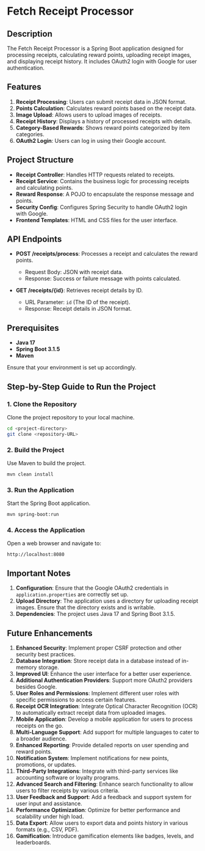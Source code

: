 

# Fetch Receipt Processor

## Description

The Fetch Receipt Processor is a Spring Boot application designed for processing receipts, calculating reward points, uploading receipt images, and displaying receipt history. It includes OAuth2 login with Google for user authentication.

## Features

1. **Receipt Processing**: Users can submit receipt data in JSON format.
2. **Points Calculation**: Calculates reward points based on the receipt data.
3. **Image Upload**: Allows users to upload images of receipts.
4. **Receipt History**: Displays a history of processed receipts with details.
5. **Category-Based Rewards**: Shows reward points categorized by item categories.
6. **OAuth2 Login**: Users can log in using their Google account.

## Project Structure

- **Receipt Controller**: Handles HTTP requests related to receipts.
- **Receipt Service**: Contains the business logic for processing receipts and calculating points.
- **Reward Response**: A POJO to encapsulate the response message and points.
- **Security Config**: Configures Spring Security to handle OAuth2 login with Google.
- **Frontend Templates**: HTML and CSS files for the user interface.

## API Endpoints

- **POST /receipts/process**: Processes a receipt and calculates the reward points.
    - Request Body: JSON with receipt data.
    - Response: Success or failure message with points calculated.
    
- **GET /receipts/{id}**: Retrieves receipt details by ID.
    - URL Parameter: `id` (The ID of the receipt).
    - Response: Receipt details in JSON format.

## Prerequisites

- **Java 17**
- **Spring Boot 3.1.5**
- **Maven**

Ensure that your environment is set up accordingly.

## Step-by-Step Guide to Run the Project

### 1. Clone the Repository

Clone the project repository to your local machine.

```bash
cd <project-directory>
git clone <repository-URL>
```

### 2. Build the Project

Use Maven to build the project.

```bash
mvn clean install
```

### 3. Run the Application

Start the Spring Boot application.

```bash
mvn spring-boot:run
```

### 4. Access the Application

Open a web browser and navigate to:

```text
http://localhost:8080
```

## Important Notes

1. **Configuration**: Ensure that the Google OAuth2 credentials in `application.properties` are correctly set up.
2. **Upload Directory**: The application uses a directory for uploading receipt images. Ensure that the directory exists and is writable.
3. **Dependencies**: The project uses Java 17 and Spring Boot 3.1.5.

## Future Enhancements

1. **Enhanced Security**: Implement proper CSRF protection and other security best practices.
2. **Database Integration**: Store receipt data in a database instead of in-memory storage.
3. **Improved UI**: Enhance the user interface for a better user experience.
4. **Additional Authentication Providers**: Support more OAuth2 providers besides Google.
5. **User Roles and Permissions**: Implement different user roles with specific permissions to access certain features.
6. **Receipt OCR Integration**: Integrate Optical Character Recognition (OCR) to automatically extract receipt data from uploaded images.
7. **Mobile Application**: Develop a mobile application for users to process receipts on the go.
8. **Multi-Language Support**: Add support for multiple languages to cater to a broader audience.
9. **Enhanced Reporting**: Provide detailed reports on user spending and reward points.
10. **Notification System**: Implement notifications for new points, promotions, or updates.
11. **Third-Party Integrations**: Integrate with third-party services like accounting software or loyalty programs.
12. **Advanced Search and Filtering**: Enhance search functionality to allow users to filter receipts by various criteria.
13. **User Feedback and Support**: Add a feedback and support system for user input and assistance.
14. **Performance Optimization**: Optimize for better performance and scalability under high load.
15. **Data Export**: Allow users to export data and points history in various formats (e.g., CSV, PDF).
16. **Gamification**: Introduce gamification elements like badges, levels, and leaderboards.
